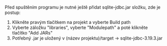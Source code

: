 Před spuštěním programu je nutné ještě přidat sqlite-jdbc.jar složku, zde je postup:

1) Klikněte pravým tlačítkem na projekt a vyberte Build path
2) Vyberte záložku "libraries", vyberte "Modulepath" a poté klikněte tlačítko "Add JARs"
3) Potřebný .jar je uložený v (název projektu)/target -> sqlite-jdbc-3.19.3.jar
